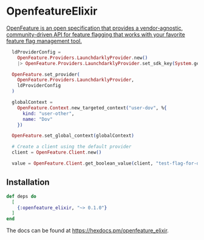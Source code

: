 # OpenfeatureElixir

[OpenFeature is an open specification that provides a vendor-agnostic, community-driven API for feature flagging that works with your favorite feature flag management tool.](https://openfeature.dev)

```elixir
  ldProviderConfig =
    OpenFeature.Providers.LaunchdarklyProvider.new()
    |> OpenFeature.Providers.LaunchdarklyProvider.set_sdk_key(System.get_env("LD_SDK_KEY"))

  OpenFeature.set_provider(
    OpenFeature.Providers.LaunchdarklyProvider,
    ldProviderConfig
  )

  globalContext =
    OpenFeature.Context.new_targeted_context("user-dov", %{
      kind: "user-other",
      name: "Dov"
    })

  OpenFeature.set_global_context(globalContext)

  # Create a client using the default provider
  client = OpenFeature.Client.new()

  value = OpenFeature.Client.get_boolean_value(client, "test-flag-for-demo", false
```

## Installation

```elixir
def deps do
  [
    {:openfeature_elixir, "~> 0.1.0"}
  ]
end
```

The docs can be found at <https://hexdocs.pm/openfeature_elixir>.

